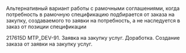 
Альтернативный вариант работы с рамочными соглашениями, когда потребность в рамочную спецификацию подбирается от заказа на закупку, создаваемого то заявки на потребность, а не наследуется в заказ от позиции спецификации

217615D MTP_DEV-91. Заявка на закупку услуг. Доработка. Создание заказа от заявки на закупку услуг.

